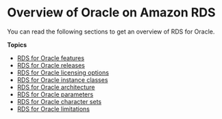 # Overview of Oracle on Amazon RDS<a name="Oracle.Concepts.overview"></a>

You can read the following sections to get an overview of RDS for Oracle\.

**Topics**
+ [RDS for Oracle features](Oracle.Concepts.FeatureSupport.md)
+ [RDS for Oracle releases](Oracle.Concepts.database-versions.md)
+ [RDS for Oracle licensing options](Oracle.Concepts.Licensing.md)
+ [RDS for Oracle instance classes](Oracle.Concepts.InstanceClasses.md)
+ [RDS for Oracle architecture](Oracle.Concepts.single-tenant.md)
+ [RDS for Oracle parameters](Oracle.Concepts.FeatureSupport.Parameters.md)
+ [RDS for Oracle character sets](Appendix.OracleCharacterSets.md)
+ [RDS for Oracle limitations](Oracle.Concepts.limitations.md)
